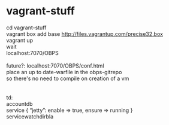 vagrant-stuff
=============
cd vagrant-stuff<br>
vagrant box add base http://files.vagrantup.com/precise32.box<br>
vagrant up<br>
wait<br>
localhost:7070/OBPS<br>
<br>
future?: localhost:7070/OBPS/conf.html<br>
place an up to date-warfile in the obps-gitrepo<br>
so there's no need to compile on creation of a vm<br>
<br>
<br>
td:<br>
 accountdb<br>
 service { “jetty”: enable => true, ensure => running }<br>
  servicewatchdirbla<br>
